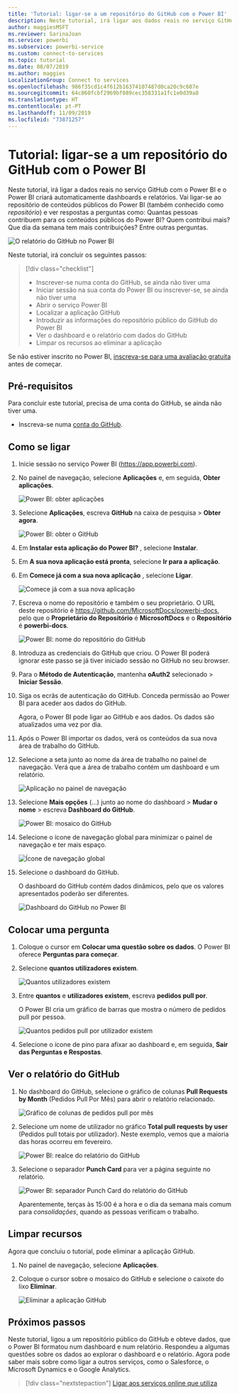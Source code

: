 ```yaml
---
title: 'Tutorial: ligar-se a um repositório do GitHub com o Power BI'
description: Neste tutorial, irá ligar aos dados reais no serviço GitHub com o Power BI e o Power BI criará automaticamente dashboards e relatórios.
author: maggiesMSFT
ms.reviewer: SarinaJoan
ms.service: powerbi
ms.subservice: powerbi-service
ms.custom: connect-to-services
ms.topic: tutorial
ms.date: 08/07/2019
ms.author: maggies
LocalizationGroup: Connect to services
ms.openlocfilehash: 986f35cd1c4f612b16374107487d0ca20c9c607e
ms.sourcegitcommit: 64c860fcbf2969bf089cec358331a1fc1e0d39a8
ms.translationtype: HT
ms.contentlocale: pt-PT
ms.lasthandoff: 11/09/2019
ms.locfileid: "73871257"
---
```

# <a name="tutorial-connect-to-a-github-repo-with-power-bi"></a>Tutorial: ligar-se a um repositório do GitHub com o Power BI
Neste tutorial, irá ligar a dados reais no serviço GitHub com o Power BI e o Power BI criará automaticamente dashboards e relatórios. Vai ligar-se ao repositório de conteúdos públicos do Power BI (também conhecido como *repositório*) e ver respostas a perguntas como: Quantas pessoas contribuem para os conteúdos públicos do Power BI? Quem contribui mais? Que dia da semana tem mais contribuições? Entre outras perguntas. 

![O relatório do GitHub no Power BI](media/service-tutorial-connect-to-github/power-bi-github-app-tutorial-punch-card.png)

Neste tutorial, irá concluir os seguintes passos:

> [!div class="checklist"]
> * Inscrever-se numa conta do GitHub, se ainda não tiver uma 
> * Iniciar sessão na sua conta do Power BI ou inscrever-se, se ainda não tiver uma
> * Abrir o serviço Power BI
> * Localizar a aplicação GitHub
> * Introduzir as informações do repositório público do GitHub do Power BI
> * Ver o dashboard e o relatório com dados do GitHub
> * Limpar os recursos ao eliminar a aplicação

Se não estiver inscrito no Power BI, [inscreva-se para uma avaliação gratuita](https://app.powerbi.com/signupredirect?pbi_source=web) antes de começar.

## <a name="prerequisites"></a>Pré-requisitos

Para concluir este tutorial, precisa de uma conta do GitHub, se ainda não tiver uma. 

- Inscreva-se numa [conta do GitHub](https://docs.microsoft.com/contribute/get-started-setup-github).


## <a name="how-to-connect"></a>Como se ligar
1. Inicie sessão no serviço Power BI (https://app.powerbi.com). 
2. No painel de navegação, selecione **Aplicações** e, em seguida, **Obter aplicações**.
   
   ![Power BI: obter aplicações](media/service-tutorial-connect-to-github/power-bi-github-app-tutorial.png) 

3. Selecione **Aplicações**, escreva **GitHub** na caixa de pesquisa > **Obter agora**.
   
   ![Power BI: obter o GitHub](media/service-tutorial-connect-to-github/power-bi-github-app-tutorial-app-source.png) 

4. Em **Instalar esta aplicação do Power BI?** , selecione **Instalar**.
5. Em **A sua nova aplicação está pronta**, selecione **Ir para a aplicação**.
6. Em **Comece já com a sua nova aplicação** , selecione **Ligar**.

    ![Comece já com a sua nova aplicação](media/service-tutorial-connect-to-github/power-bi-new-app-connect-get-started.png)

7. Escreva o nome do repositório e também o seu proprietário. O URL deste repositório é https://github.com/MicrosoftDocs/powerbi-docs, pelo que o **Proprietário do Repositório** é **MicrosoftDocs** e o **Repositório** é **powerbi-docs**. 
   
    ![Power BI: nome do repositório do GitHub](media/service-tutorial-connect-to-github/power-bi-github-app-tutorial-connect.png)

5. Introduza as credenciais do GitHub que criou. O Power BI poderá ignorar este passo se já tiver iniciado sessão no GitHub no seu browser. 

6. Para o **Método de Autenticação**, mantenha **oAuth2** selecionado \> **Iniciar Sessão**.

7. Siga os ecrãs de autenticação do GitHub. Conceda permissão ao Power BI para aceder aos dados do GitHub.
   
   Agora, o Power BI pode ligar ao GitHub e aos dados.  Os dados são atualizados uma vez por dia.

8. Após o Power BI importar os dados, verá os conteúdos da sua nova área de trabalho do GitHub. 
9. Selecione a seta junto ao nome da área de trabalho no painel de navegação. Verá que a área de trabalho contém um dashboard e um relatório. 

    ![Aplicação no painel de navegação](media/service-tutorial-connect-to-github/power-bi-github-app-tutorial-left-nav-expanded.png)

10. Selecione **Mais opções** (...) junto ao nome do dashboard > **Mudar o nome** > escreva **Dashboard do GitHub**.
 
    ![Power BI: mosaico do GitHub](media/service-tutorial-connect-to-github/power-bi-github-app-tutorial-left-nav.png) 

8. Selecione o ícone de navegação global para minimizar o painel de navegação e ter mais espaço.

    ![Ícone de navegação global](media/service-tutorial-connect-to-github/power-bi-global-navigation-icon.png)

10. Selecione o dashboard do GitHub.
    
    O dashboard do GitHub contém dados dinâmicos, pelo que os valores apresentados poderão ser diferentes.

    ![Dashboard do GitHub no Power BI](media/service-tutorial-connect-to-github/power-bi-github-app-tutorial-new-dashboard.png)

    

## <a name="ask-a-question"></a>Colocar uma pergunta

1. Coloque o cursor em **Colocar uma questão sobre os dados**. O Power BI oferece **Perguntas para começar**. 

1. Selecione **quantos utilizadores existem**.
 
    ![Quantos utilizadores existem](media/service-tutorial-connect-to-github/power-bi-github-app-tutorial-qna-how-many-users.png)

13. Entre **quantos** e **utilizadores existem**, escreva **pedidos pull por**. 

     O Power BI cria um gráfico de barras que mostra o número de pedidos pull por pessoa.

    ![Quantos pedidos pull por utilizador existem](media/service-tutorial-connect-to-github/power-bi-github-app-tutorial-qna-how-many-prs.png)


13. Selecione o ícone de pino para afixar ao dashboard e, em seguida, **Sair das Perguntas e Respostas**.

## <a name="view-the-github-report"></a>Ver o relatório do GitHub 

1. No dashboard do GitHub, selecione o gráfico de colunas **Pull Requests by Month** (Pedidos Pull Por Mês) para abrir o relatório relacionado.

    ![Gráfico de colunas de pedidos pull por mês](media/service-tutorial-connect-to-github/power-bi-github-app-tutorial-column-chart.png)

2. Selecione um nome de utilizador no gráfico **Total pull requests by user** (Pedidos pull totais por utilizador). Neste exemplo, vemos que a maioria das horas ocorreu em fevereiro.

    ![Power BI: realce do relatório do GitHub](media/service-tutorial-connect-to-github/power-bi-github-app-tutorial-cross-filter-total-prs.png)

3. Selecione o separador **Punch Card** para ver a página seguinte no relatório. 
 
    ![Power BI: separador Punch Card do relatório do GitHub](media/service-tutorial-connect-to-github/power-bi-github-app-tutorial-tues-3pm.png)

    Aparentemente, terças às 15:00 é a hora e o dia da semana mais comum para *consolidações*, quando as pessoas verificam o trabalho.

## <a name="clean-up-resources"></a>Limpar recursos

Agora que concluiu o tutorial, pode eliminar a aplicação GitHub. 

1. No painel de navegação, selecione **Aplicações**.
2. Coloque o cursor sobre o mosaico do GitHub e selecione o caixote do lixo **Eliminar**.

    ![Eliminar a aplicação GitHub](media/service-tutorial-connect-to-github/power-bi-github-app-tutorial-delete.png)

## <a name="next-steps"></a>Próximos passos

Neste tutorial, ligou a um repositório público do GitHub e obteve dados, que o Power BI formatou num dashboard e num relatório. Respondeu a algumas questões sobre os dados ao explorar o dashboard e o relatório. Agora pode saber mais sobre como ligar a outros serviços, como o Salesforce, o Microsoft Dynamics e o Google Analytics. 
 
> [!div class="nextstepaction"]
> [Ligar aos serviços online que utiliza](service-connect-to-services.md)


